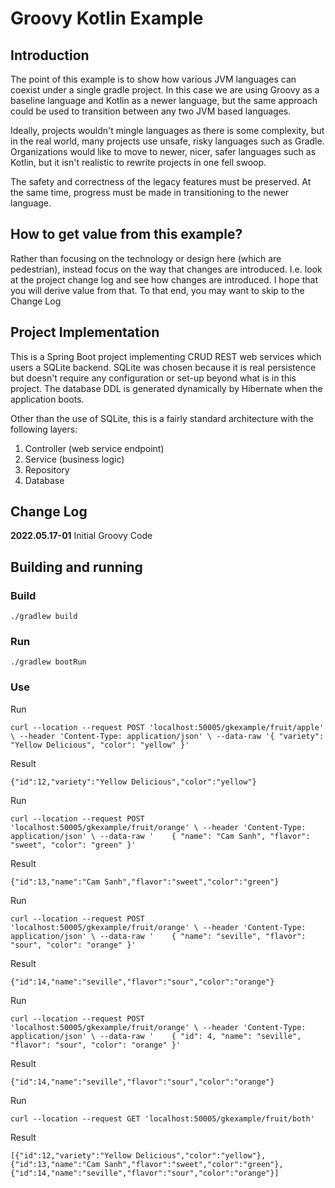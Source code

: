# Groovy Kotlin Example

## Introduction

The point of this example is to show how various JVM languages can coexist under a single gradle 
project. In this case we are using Groovy as a baseline language and Kotlin as a newer language, 
but the same approach could be used to transition between any two JVM based languages.

Ideally, projects wouldn't mingle languages as there is some complexity, but in the real world, 
many projects use unsafe, risky languages such as Gradle. Organizations would like to move to newer,
nicer, safer languages such as Kotlin, but it isn't realistic to rewrite projects in one fell swoop.

The safety and correctness of the legacy features must be preserved. At the same time, progress must 
be made in transitioning to the newer language.

## How to get value from this example?

Rather than focusing on the technology or design here (which are pedestrian), instead focus on the
way that changes are introduced. I.e. look at the project change log and see how changes are introduced.
I hope that you will derive value from that. To that end, you may want to skip to the Change Log

## Project Implementation

This is a Spring Boot project implementing CRUD REST web services which users a SQLite backend. SQLite 
was chosen because it is real persistence but doesn't require any configuration or set-up beyond what 
is in this project. The database DDL is generated dynamically by Hibernate when the application boots.

Other than the use of SQLite, this is a fairly standard architecture with the following layers:

1. Controller (web service endpoint)
2. Service (business logic)
3. Repository
4. Database

## Change Log

**2022.05.17-01** Initial Groovy Code




## Building and running

### Build 

`./gradlew build`

### Run

`./gradlew bootRun`

### Use


Run

``curl --location --request POST 'localhost:50005/gkexample/fruit/apple' \
--header 'Content-Type: application/json' \
--data-raw '{
"variety": "Yellow Delicious",
"color": "yellow"
}'``

Result 

``{"id":12,"variety":"Yellow Delicious","color":"yellow"}``

Run

``curl --location --request POST 'localhost:50005/gkexample/fruit/orange' \
--header 'Content-Type: application/json' \
--data-raw '    {
"name": "Cam Sanh",
"flavor": "sweet",
"color": "green"
}'``

Result

``{"id":13,"name":"Cam Sanh","flavor":"sweet","color":"green"}``

Run

``curl --location --request POST 'localhost:50005/gkexample/fruit/orange' \
--header 'Content-Type: application/json' \
--data-raw '    {
"name": "seville",
"flavor": "sour",
"color": "orange"
}'``

Result

``{"id":14,"name":"seville","flavor":"sour","color":"orange"}``

Run

``curl --location --request POST 'localhost:50005/gkexample/fruit/orange' \
--header 'Content-Type: application/json' \
--data-raw '    {
"id": 4,
"name": "seville",
"flavor": "sour",
"color": "orange"
}'``

Result

``{"id":14,"name":"seville","flavor":"sour","color":"orange"}``

Run

``curl --location --request GET 'localhost:50005/gkexample/fruit/both'``

Result

``[{"id":12,"variety":"Yellow Delicious","color":"yellow"},{"id":13,"name":"Cam Sanh","flavor":"sweet","color":"green"},{"id":14,"name":"seville","flavor":"sour","color":"orange"}]``


